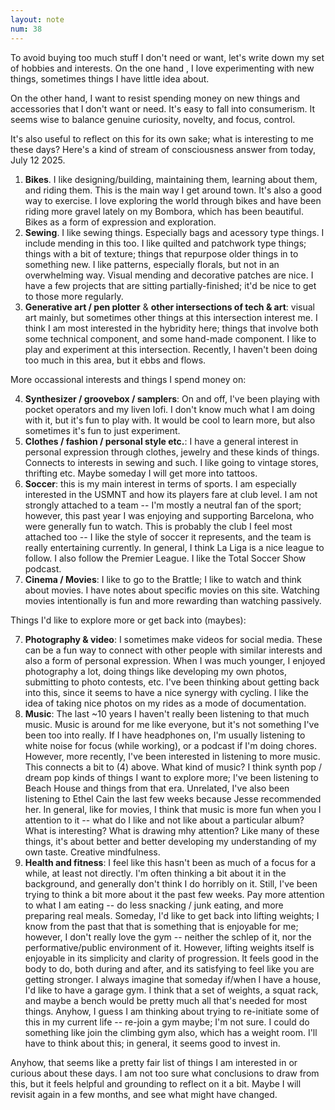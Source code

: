 ```yaml
---
layout: note
num: 38
---
```


To avoid buying too much stuff I don't need or want, let's write down my set of hobbies and interests. On the one hand , I love experimenting with new things, sometimes things I have little idea about. 

On the other hand, I want to resist spending money on new things and accessories that I don't want or need. It's easy to fall into consumerism. It seems wise to balance genuine curiosity, novelty, and focus, control.

It's also useful to reflect on this for its own sake; what is interesting to me these days? Here's a kind of stream of consciousness answer from today, July 12 2025. 

1. **Bikes**. I like designing/building, maintaining them, learning about them, and riding them. This is the main way I get around town. It's also a good way to exercise. I love exploring the world through bikes and have been riding more gravel lately on my Bombora, which has been beautiful. Bikes as a form of expression and exploration. 
2. **Sewing**. I like sewing things. Especially bags and acessory type things. I include mending in this too. I like quilted and patchwork type things; things with a bit of texture; things that repurpose older things in to something new. I like patterns, especially florals, but not in an overwhelming way. Visual mending and decorative patches are nice. I have a few projects that are sitting partially-finished; it'd be nice to get to those more regularly. 
3. **Generative art / pen plotter** & **other intersections of tech & art**: visual art mainly, but sometimes other things at this intersection interest me. I think I am most interested in the hybridity here; things that involve both some technical component, and some hand-made component. I like to play and experiment at this intersection. Recently, I haven't been doing too much in this area, but it ebbs and flows.

More occassional interests and things I spend money on: 

4. **Synthesizer / groovebox / samplers**: On and off, I've been playing with pocket operators and my liven lofi. I don't know much what I am doing with it, but it's fun to play with. It would be cool to learn more, but also sometimes it's fun to just experiment. 
5. **Clothes / fashion / personal style etc.**: I have a general interest in personal expression through clothes, jewelry and these kinds of things. Connects to interests in sewing and such. I like going to vintage stores, thrifting etc. Maybe someday I will get more into tattoos. 
6. **Soccer**: this is my main interest in terms of sports. I am especially interested in the USMNT and how its players fare at club level. I am not strongly attached to a team -- I'm mostly a neutral fan of the sport; however, this past year I was enjoying and supporting Barcelona, who were generally fun to watch. This is probably the club I feel most attached too -- I like the style of soccer it represents, and the team is really entertaining currently. In general, I think La Liga is a nice league to follow. I also follow the Premier League. I like the Total Soccer Show podcast.
7. **Cinema / Movies**: I like to go to the Brattle; I like to watch and think about movies. I have notes about specific movies on this site. Watching movies intentionally is fun and more rewarding than watching passively. 

Things I'd like to explore more or get back into (maybes): 

7. **Photography & video**: I sometimes make videos for social media. These can be a fun way to connect with other people with similar interests and also a form of personal expression. When I was much younger, I enjoyed photography a lot, doing things like developing my own photos, submitting to photo contests, etc. I've been thinking about getting back into this, since it seems to have a nice synergy with cycling. I like the idea of taking nice photos on my rides as a mode of documentation. 
8. **Music**: The last ~10 years I haven't really been listening to that much music. Music is around for me like everyone, but it's not something I've been too into really. If I have headphones on, I'm usually listening to white noise for focus (while working), or a podcast if I'm doing chores. However, more recently, I've been interested in listening to more music. This connects a bit to (4) above. What kind of music? I think synth pop / dream pop kinds of things I want to explore more; I've been listening to Beach House and things from that era. Unrelated, I've also been listening to Ethel Cain the last few weeks because Jesse recommended her. In general, like for movies, I think that music is more fun when you I attention to it -- what do I like and not like about a particular album? What is interesting? What is drawing mhy attention? Like many of these things, it's about better and better developing my understanding of my own taste. Creative mindfulness.
9. **Health and fitness**: I feel like this hasn't been as much of a focus for a while, at least not directly. I'm often thinking a bit about it in the background, and generally don't think I do horribly on it. Still, I've been trying to think a bit more about it the past few weeks. Pay more attention to what I am eating -- do less snacking / junk eating, and more preparing real meals. Someday, I'd like to get back into lifting weights; I know from the past that that is something that is enjoyable for me; however, I don't really love the gym -- neither the schlep of it, nor the performative/public environment of it. However, lifting weights itself is enjoyable in its simplicity and clarity of progression. It feels good in the body to do, both during and after, and its satisfying to feel like you are getting stronger. I always imagine that someday if/when I have a house, I'd like to have a garage gym. I think that a set of weights, a squat rack, and maybe a bench would be pretty much all that's needed for most things. Anyhow, I guess I am thinking about trying to re-initiate some of this in my current life -- re-join a gym maybe; I'm not sure. I could do something like join the climbing gym also, which has a weight room. I'll have to think about this; in general, it seems good to invest in.

Anyhow, that seems like a pretty fair list of things I am interested in or curious about these days. I am not too sure what conclusions to draw from this, but it feels helpful and grounding to reflect on it a bit. Maybe I will revisit again in a few months, and see what might have changed. 


